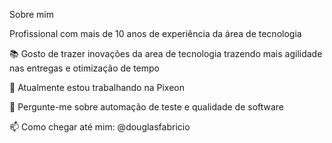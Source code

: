 Sobre mim

Profissional com mais de 10 anos de experiência da área de tecnologia

📚 Gosto de trazer inovações da area de tecnologia trazendo mais agilidade nas entregas e otimização de tempo

🧡 Atualmente estou trabalhando na Pixeon

💬 Pergunte-me sobre automação de teste e qualidade de software

📫 Como chegar até mim: @douglasfabricio
